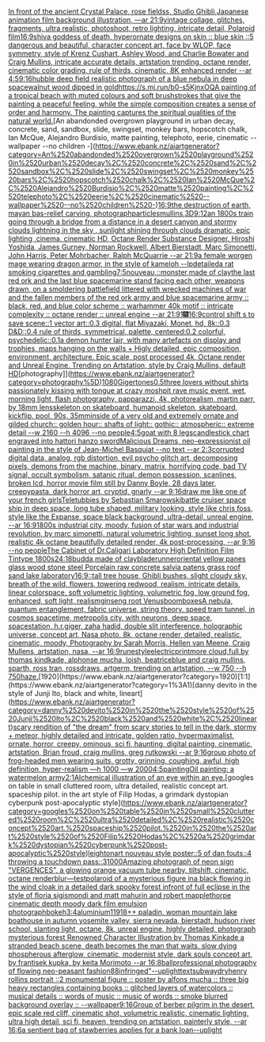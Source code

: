 [In front of the ancient Crystal Palace, rose fieldss, Studio Ghibli,Japanese animation film background illustration, —ar 21:9](https://www.ebank.nz/aiartgenerator?category=In%2520front%2520of%2520the%2520ancient%2520Crystal%2520Palace%2C%2520rose%2520fieldss%2C%2520Studio%2520Ghibli%2CJapanese%2520animation%2520film%2520background%2520illustration%2C%2520%E2%80%94ar%252021%3A9)[vintage collage, glitches, fragments, ultra realistic, photoshoot, retro lighting, intricate detail, Polaroid film](https://www.ebank.nz/aiartgenerator?category=vintage%2520collage%2C%2520glitches%2C%2520fragments%2C%2520ultra%2520realistic%2C%2520photoshoot%2C%2520retro%2520lighting%2C%2520intricate%2520detail%2C%2520Polaroid%2520film)[16:9](https://www.ebank.nz/aiartgenerator?category=16%3A9)[shiva goddess of death, hyperornate designs on skin :: blue skin ::5 dangerous and beautiful, character concept art, face by WLOP, face symmetry, style of Krenz Cushart, Ashley Wood, and Charlie Bowater and Craig Mullins, intricate accurate details, artstation trending, octane render, cinematic color grading, rule of thirds, cinematic, 8K enhanced render --ar 4:5](https://www.ebank.nz/aiartgenerator?category=shiva%2520goddess%2520of%2520death%2C%2520hyperornate%2520designs%2520on%2520skin%2520%3A%3A%2520blue%2520skin%2520%3A%3A5%2520dangerous%2520and%2520beautiful%2C%2520character%2520concept%2520art%2C%2520face%2520by%2520WLOP%2C%2520face%2520symmetry%2C%2520style%2520of%2520Krenz%2520Cushart%2C%2520Ashley%2520Wood%2C%2520and%2520Charlie%2520Bowater%2520and%2520Craig%2520Mullins%2C%2520intricate%2520accurate%2520details%2C%2520artstation%2520trending%2C%2520octane%2520render%2C%2520cinematic%2520color%2520grading%2C%2520rule%2520of%2520thirds%2C%2520cinematic%2C%25208K%2520enhanced%2520render%2520--ar%25204%3A5)[9:16](https://www.ebank.nz/aiartgenerator?category=9%3A16)[hubble deep field realistic photograph of a blue nebula in deep space](https://www.ebank.nz/aiartgenerator?category=hubble%2520deep%2520field%2520realistic%2520photograph%2520of%2520a%2520blue%2520nebula%2520in%2520deep%2520space)[walnut wood dipped in gold](https://www.ebank.nz/aiartgenerator?category=walnut%2520wood%2520dipped%2520in%2520gold)[<https://s.mj.run/b0-s5KjnxOQ>](https://www.ebank.nz/aiartgenerator?category=%3Chttps%3A//s.mj.run/b0-s5KjnxOQ%3E)[A painting of a tropical beach with muted colours and soft brushstrokes that give the painting a peaceful feeling, while the simple composition creates a sense of order and harmony. The painting captures the spiritual qualities of the natural world.](https://www.ebank.nz/aiartgenerator?category=A%2520painting%2520of%2520a%2520tropical%2520beach%2520with%2520muted%2520colours%2520and%2520soft%2520brushstrokes%2520that%2520give%2520the%2520painting%2520a%2520peaceful%2520feeling%2C%2520while%2520the%2520simple%2520composition%2520creates%2520a%2520sense%2520of%2520order%2520and%2520harmony.%2520The%2520painting%2520captures%2520the%2520spiritual%2520qualities%2520of%2520the%2520natural%2520world.)[An abandonded overgrown playground in urban decay, concrete, sand, sandbox, slide, swingset, monkey bars, hopscotch chalk, Ian McQue, Alejandro Burdisio, matte painting, telephoto, eerie, cinematic --wallpaper --no children -](https://www.ebank.nz/aiartgenerator?category=An%2520abandonded%2520overgrown%2520playground%2520in%2520urban%2520decay%2C%2520concrete%2C%2520sand%2C%2520sandbox%2C%2520slide%2C%2520swingset%2C%2520monkey%2520bars%2C%2520hopscotch%2520chalk%2C%2520Ian%2520McQue%2C%2520Alejandro%2520Burdisio%2C%2520matte%2520painting%2C%2520telephoto%2C%2520eerie%2C%2520cinematic%2520--wallpaper%2520--no%2520children%2520-)[16:9](https://www.ebank.nz/aiartgenerator?category=16%3A9)[the destruction of earth, mayan bas-relief carving, photograph](https://www.ebank.nz/aiartgenerator?category=the%2520destruction%2520of%2520earth%2C%2520mayan%2520bas-relief%2520carving%2C%2520photograph)[particles](https://www.ebank.nz/aiartgenerator?category=particles)[mullins,](https://www.ebank.nz/aiartgenerator?category=mullins%2C)[3D](https://www.ebank.nz/aiartgenerator?category=3D)[9:12](https://www.ebank.nz/aiartgenerator?category=9%3A12)[an 1800s train going through a bridge from a distance in a desert canyon and stormy clouds lightning in the sky , sunlight shining through clouds  dramatic, epic lighting ,cinema, cinematic HD, Octane Render Substance Designer. Hiroshi Yoshida, James Gurney, Norman Rockwell, Albert Bierstadt, Marc Simonetti, John Harris, Peter Mohrbacher, Ralph McQuarrie --ar 21:9](https://www.ebank.nz/aiartgenerator?category=an%25201800s%2520train%2520going%2520through%2520a%2520bridge%2520from%2520a%2520distance%2520in%2520a%2520desert%2520canyon%2520and%2520stormy%2520clouds%2520lightning%2520in%2520the%2520sky%2520%2C%2520sunlight%2520shining%2520through%2520clouds%2520%2520dramatic%2C%2520epic%2520lighting%2520%2Ccinema%2C%2520cinematic%2520HD%2C%2520Octane%2520Render%2520Substance%2520Designer.%2520Hiroshi%2520Yoshida%2C%2520James%2520Gurney%2C%2520Norman%2520Rockwell%2C%2520Albert%2520Bierstadt%2C%2520Marc%2520Simonetti%2C%2520John%2520Harris%2C%2520Peter%2520Mohrbacher%2C%2520Ralph%2520McQuarrie%2520--ar%252021%3A9)[a female worgen mage wearing dragon armor, in the style of kameloh --lp](https://www.ebank.nz/aiartgenerator?category=a%2520female%2520worgen%2520mage%2520wearing%2520dragon%2520armor%2C%2520in%2520the%2520style%2520of%2520kameloh%2520--lp)[detailed](https://www.ebank.nz/aiartgenerator?category=detailed)[a rat smoking cigarettes and gambling](https://www.ebank.nz/aiartgenerator?category=a%2520rat%2520smoking%2520cigarettes%2520and%2520gambling)[7:5](https://www.ebank.nz/aiartgenerator?category=7%3A5)[nouveau,](https://www.ebank.nz/aiartgenerator?category=nouveau%2C)[::](https://www.ebank.nz/aiartgenerator?category=%3A%3A)[monster,made of clay](https://www.ebank.nz/aiartgenerator?category=monster%2Cmade%2520of%2520clay)[the last red ork and the last blue spacemarine stand facing each other, weapons drawn, on a smoldering battlefield littered with wrecked machines of war and the fallen members of the red ork army and blue spacemarine army :: black, red, and blue color scheme :: warhammer 40k motif :: intricate complexity :: octane render :: unreal engine --ar 21:9](https://www.ebank.nz/aiartgenerator?category=the%2520last%2520red%2520ork%2520and%2520the%2520last%2520blue%2520spacemarine%2520stand%2520facing%2520each%2520other%2C%2520weapons%2520drawn%2C%2520on%2520a%2520smoldering%2520battlefield%2520littered%2520with%2520wrecked%2520machines%2520of%2520war%2520and%2520the%2520fallen%2520members%2520of%2520the%2520red%2520ork%2520army%2520and%2520blue%2520spacemarine%2520army%2520%3A%3A%2520black%2C%2520red%2C%2520and%2520blue%2520color%2520scheme%2520%3A%3A%2520warhammer%252040k%2520motif%2520%3A%3A%2520intricate%2520complexity%2520%3A%3A%2520octane%2520render%2520%3A%3A%2520unreal%2520engine%2520--ar%252021%3A9)[1](https://www.ebank.nz/aiartgenerator?category=1)[🎆](https://www.ebank.nz/aiartgenerator?category=%F0%9F%8E%86)[16:9](https://www.ebank.nz/aiartgenerator?category=16%3A9)[control shift s to save scene::1 vector art::0.3 digital, flat Miyazaki, Monet, hd, 8k::0.3 D&D::0.4 rule of thirds, symmetrical, palette, centered:0.2 colorful, psychedelic::0.1](https://www.ebank.nz/aiartgenerator?category=control%2520shift%2520s%2520to%2520save%2520scene%3A%3A1%2520vector%2520art%3A%3A0.3%2520digital%2C%2520flat%2520Miyazaki%2C%2520Monet%2C%2520hd%2C%25208k%3A%3A0.3%2520D%26D%3A%3A0.4%2520rule%2520of%2520thirds%2C%2520symmetrical%2C%2520palette%2C%2520centered%3A0.2%2520colorful%2C%2520psychedelic%3A%3A0.1)[a demon hunter lair, with many artefacts on display and trophies, maps hanging on the walls + Higly detailed, epic composition, environment, architecture. Epic scale, post processed 4k, Octane render and Unreal Engine. Trending on Artstation, style by Craig Mullins, default HD](https://www.ebank.nz/aiartgenerator?category=a%2520demon%2520hunter%2520lair%2C%2520with%2520many%2520artefacts%2520on%2520display%2520and%2520trophies%2C%2520maps%2520hanging%2520on%2520the%2520walls%2520%2B%2520Higly%2520detailed%2C%2520epic%2520composition%2C%2520environment%2C%2520architecture.%2520Epic%2520scale%2C%2520post%2520processed%25204k%2C%2520Octane%2520render%2520and%2520Unreal%2520Engine.%2520Trending%2520on%2520Artstation%2C%2520style%2520by%2520Craig%2520Mullins%2C%2520default%2520HD)[photography]](https://www.ebank.nz/aiartgenerator?category=photography%5D)[1080](https://www.ebank.nz/aiartgenerator?category=1080)[Giger](https://www.ebank.nz/aiartgenerator?category=Giger)[tones](https://www.ebank.nz/aiartgenerator?category=tones)[0.5](https://www.ebank.nz/aiartgenerator?category=0.5)[three lovers without shirts passionately kissing with tongue at crazy moshpit rave music event, wet, morning light, flash photography, papparazzi, 4k, photorealism, martin parr, by 18mm lens](https://www.ebank.nz/aiartgenerator?category=three%2520lovers%2520without%2520shirts%2520passionately%2520kissing%2520with%2520tongue%2520at%2520crazy%2520moshpit%2520rave%2520music%2520event%2C%2520wet%2C%2520morning%2520light%2C%2520flash%2520photography%2C%2520papparazzi%2C%25204k%2C%2520photorealism%2C%2520martin%2520parr%2C%2520by%252018mm%2520lens)[skeleton on skateboard, humanoid skeleton, skateboard, kickflip, pool, 90s, 35mm](https://www.ebank.nz/aiartgenerator?category=skeleton%2520on%2520skateboard%2C%2520humanoid%2520skeleton%2C%2520skateboard%2C%2520kickflip%2C%2520pool%2C%252090s%2C%252035mm)[inside of a very old and extremely ornate and gilded church:: golden hour:: shafts of light:: gothic:: atmospheric:: extreme detail --w 2160  --h 4096 --no people](https://www.ebank.nz/aiartgenerator?category=inside%2520of%2520a%2520very%2520old%2520and%2520extremely%2520ornate%2520and%2520gilded%2520church%3A%3A%2520golden%2520hour%3A%3A%2520shafts%2520of%2520light%3A%3A%2520gothic%3A%3A%2520atmospheric%3A%3A%2520extreme%2520detail%2520--w%25202160%2520%2520--h%25204096%2520--no%2520people)[4:5](https://www.ebank.nz/aiartgenerator?category=4%3A5)[goat with 8 legs](https://www.ebank.nz/aiartgenerator?category=goat%2520with%25208%2520legs)[candlestick chart engraved into hattori hanzo sword](https://www.ebank.nz/aiartgenerator?category=candlestick%2520chart%2520engraved%2520into%2520hattori%2520hanzo%2520sword)[Malicious Dreams, neo-expressionist oil painting in the style of Jean-Michel Basquiat --no text --ar 2:3](https://www.ebank.nz/aiartgenerator?category=Malicious%2520Dreams%2C%2520neo-expressionist%2520oil%2520painting%2520in%2520the%2520style%2520of%2520Jean-Michel%2520Basquiat%2520--no%2520text%2520--ar%25202%3A3)[corrupted digital data, analog, rgb distortion, evil psycho glitch art, decomposing pixels, demons from the machine, binary, matrix, horrifying code, bad TV signal, occult symbolism, satanic ritual, demon possession, scanlines, broken lcd, horror movie film still by Danny Boyle, 28 days later, creepypasta, dark horror art, cryptid, gnarly --ar 9:16](https://www.ebank.nz/aiartgenerator?category=corrupted%2520digital%2520data%2C%2520analog%2C%2520rgb%2520distortion%2C%2520evil%2520psycho%2520glitch%2520art%2C%2520decomposing%2520pixels%2C%2520demons%2520from%2520the%2520machine%2C%2520binary%2C%2520matrix%2C%2520horrifying%2520code%2C%2520bad%2520TV%2520signal%2C%2520occult%2520symbolism%2C%2520satanic%2520ritual%2C%2520demon%2520possession%2C%2520scanlines%2C%2520broken%2520lcd%2C%2520horror%2520movie%2520film%2520still%2520by%2520Danny%2520Boyle%2C%252028%2520days%2520later%2C%2520creepypasta%2C%2520dark%2520horror%2520art%2C%2520cryptid%2C%2520gnarly%2520--ar%25209%3A16)[draw me like one of your french girls](https://www.ebank.nz/aiartgenerator?category=draw%2520me%2520like%2520one%2520of%2520your%2520french%2520girls)[Teletubbies by Sebastian Smarowski](https://www.ebank.nz/aiartgenerator?category=Teletubbies%2520by%2520Sebastian%2520Smarowski)[battle cruiser space ship in deep space, long tube shaped, military looking, style like chris foss, style like the Expanse, space black background, ultra-detail, unreal engine, --ar 16:9](https://www.ebank.nz/aiartgenerator?category=battle%2520cruiser%2520space%2520ship%2520in%2520deep%2520space%2C%2520long%2520tube%2520shaped%2C%2520military%2520looking%2C%2520style%2520like%2520chris%2520foss%2C%2520style%2520like%2520the%2520Expanse%2C%2520space%2520black%2520background%2C%2520ultra-detail%2C%2520unreal%2520engine%2C%2520--ar%252016%3A9)[1800s industrial city, moody, fusion of star wars and industrial revolution, by marc simonetti, natural volumetric lighting, sunset long shot, realistic 4k octane beautifully detailed render, 4k post-processing, --ar 9:16 --no people](https://www.ebank.nz/aiartgenerator?category=1800s%2520industrial%2520city%2C%2520moody%2C%2520fusion%2520of%2520star%2520wars%2520and%2520industrial%2520revolution%2C%2520by%2520marc%2520simonetti%2C%2520natural%2520volumetric%2520lighting%2C%2520sunset%2520long%2520shot%2C%2520realistic%25204k%2520octane%2520beautifully%2520detailed%2520render%2C%25204k%2520post-processing%2C%2520--ar%25209%3A16%2520--no%2520people)[The Cabinet of Dr.Caligari Laboratory High Definition Film Tintype 1800s](https://www.ebank.nz/aiartgenerator?category=The%2520Cabinet%2520of%2520Dr.Caligari%2520Laboratory%2520High%2520Definition%2520Film%2520Tintype%25201800s)[24:18](https://www.ebank.nz/aiartgenerator?category=24%3A18)[budda,made of clay](https://www.ebank.nz/aiartgenerator?category=budda%2Cmade%2520of%2520clay)[bladerunner](https://www.ebank.nz/aiartgenerator?category=bladerunner)[oriental yellow panes glass  wood stone steel Porcelain raw  concrete salvia patens  grass roof sand lake  laboratory](https://www.ebank.nz/aiartgenerator?category=oriental%2520yellow%2520panes%2520glass%2520%2520wood%2520stone%2520steel%2520Porcelain%2520raw%2520%2520concrete%2520salvia%2520patens%2520%2520grass%2520roof%2520sand%2520lake%2520%2520laboratory)[16:9](https://www.ebank.nz/aiartgenerator?category=16%3A9)[::](https://www.ebank.nz/aiartgenerator?category=%3A%3A)[tall tree house, Ghibli bushes, slight cloudy sky, breath of the wild, flowers, towering redwood, realism, intricate details, linear colorspace, soft volumetric lighting, volumetric fog, low ground fog, enhanced, soft light, realism](https://www.ebank.nz/aiartgenerator?category=tall%2520tree%2520house%2C%2520Ghibli%2520bushes%2C%2520slight%2520cloudy%2520sky%2C%2520breath%2520of%2520the%2520wild%2C%2520flowers%2C%2520towering%2520redwood%2C%2520realism%2C%2520intricate%2520details%2C%2520linear%2520colorspace%2C%2520soft%2520volumetric%2520lighting%2C%2520volumetric%2520fog%2C%2520low%2520ground%2520fog%2C%2520enhanced%2C%2520soft%2520light%2C%2520realism)[ginseng root Venus](https://www.ebank.nz/aiartgenerator?category=ginseng%2520root%2520Venus)[boomboxes](https://www.ebank.nz/aiartgenerator?category=boomboxes)[A nebula, quantum entanglement, fabric universe, string theory, speed tram tunnel, in cosmos spacetime, metropolis city, with neurons, deep space, spacestation, h.r.giger, zaha hadid, double slit interference, holographic universe, concept art, Nasa photo, 8k, octane render, detailed, realistic, cinematic, moody, Photography by Sarah Morris, Hellen van Meene, Craig Mullens, artstation, nasa, --ar 16:9](https://www.ebank.nz/aiartgenerator?category=A%2520nebula%2C%2520quantum%2520entanglement%2C%2520fabric%2520universe%2C%2520string%2520theory%2C%2520speed%2520tram%2520tunnel%2C%2520in%2520cosmos%2520spacetime%2C%2520metropolis%2520city%2C%2520with%2520neurons%2C%2520deep%2520space%2C%2520spacestation%2C%2520h.r.giger%2C%2520zaha%2520hadid%2C%2520double%2520slit%2520interference%2C%2520holographic%2520universe%2C%2520concept%2520art%2C%2520Nasa%2520photo%2C%25208k%2C%2520octane%2520render%2C%2520detailed%2C%2520realistic%2C%2520cinematic%2C%2520moody%2C%2520Photography%2520by%2520Sarah%2520Morris%2C%2520Hellen%2520van%2520Meene%2C%2520Craig%2520Mullens%2C%2520artstation%2C%2520nasa%2C%2520--ar%252016%3A9)[rune](https://www.ebank.nz/aiartgenerator?category=rune)[style](https://www.ebank.nz/aiartgenerator?category=style)[electric](https://www.ebank.nz/aiartgenerator?category=electric)[print](https://www.ebank.nz/aiartgenerator?category=print)[more cloud,full,by thomas kindkade, alphonse mucha, loish, beatriceblue and craig mullins, sparth, ross tran, rossdraws, artgerm, trending on artstation, --w 750 --h 750](https://www.ebank.nz/aiartgenerator?category=more%2520cloud%2Cfull%2Cby%2520thomas%2520kindkade%2C%2520alphonse%2520mucha%2C%2520loish%2C%2520beatriceblue%2520and%2520craig%2520mullins%2C%2520sparth%2C%2520ross%2520tran%2C%2520rossdraws%2C%2520artgerm%2C%2520trending%2520on%2520artstation%2C%2520--w%2520750%2520--h%2520750)[haze.](https://www.ebank.nz/aiartgenerator?category=haze.)[1920](https://www.ebank.nz/aiartgenerator?category=1920)[1:1](https://www.ebank.nz/aiartgenerator?category=1%3A1)[danny devito in the style of Junji Ito, black and white, lineart](https://www.ebank.nz/aiartgenerator?category=danny%2520devito%2520in%2520the%2520style%2520of%2520Junji%2520Ito%2C%2520black%2520and%2520white%2C%2520lineart)[scary rendition of "the dream" from scary stories to tell in the dark, stormy + meteor, highly detailed and intricate, golden ratio, hypermaximalist, ornate, horror, creepy, ominous, sci fi, haunting, digital painting, cinematic, artstation, Brian froud, craig mullins, greg rutkowski --ar 9:16](https://www.ebank.nz/aiartgenerator?category=scary%2520rendition%2520of%2520%22the%2520dream%22%2520from%2520scary%2520stories%2520to%2520tell%2520in%2520the%2520dark%2C%2520stormy%2520%2B%2520meteor%2C%2520highly%2520detailed%2520and%2520intricate%2C%2520golden%2520ratio%2C%2520hypermaximalist%2C%2520ornate%2C%2520horror%2C%2520creepy%2C%2520ominous%2C%2520sci%2520fi%2C%2520haunting%2C%2520digital%2520painting%2C%2520cinematic%2C%2520artstation%2C%2520Brian%2520froud%2C%2520craig%2520mullins%2C%2520greg%2520rutkowski%2520--ar%25209%3A16)[group photo of frog-headed men wearing suits, grotty, grinning, coughing, awful, high definition, hyper-realism —h 1000 —w 2000](https://www.ebank.nz/aiartgenerator?category=group%2520photo%2520of%2520frog-headed%2520men%2520wearing%2520suits%2C%2520grotty%2C%2520grinning%2C%2520coughing%2C%2520awful%2C%2520high%2520definition%2C%2520hyper-realism%2520%E2%80%94h%25201000%2520%E2%80%94w%25202000)[4:5](https://www.ebank.nz/aiartgenerator?category=4%3A5)[painting](https://www.ebank.nz/aiartgenerator?category=painting)[Oil painting: a watermelon army](https://www.ebank.nz/aiartgenerator?category=Oil%2520painting%3A%2520a%2520watermelon%2520army)[2:1](https://www.ebank.nz/aiartgenerator?category=2%3A1)[Alchemical illustration of an eye within an eye.](https://www.ebank.nz/aiartgenerator?category=Alchemical%2520illustration%2520of%2520an%2520eye%2520within%2520an%2520eye.)[googles on table in small cluttered room, ultra detailed, realistic concept art. spaceship pilot. in the art style of Filip Hodas, a grimdark dystopian cyberpunk post-apocalyptic style](https://www.ebank.nz/aiartgenerator?category=googles%2520on%2520table%2520in%2520small%2520cluttered%2520room%2C%2520ultra%2520detailed%2C%2520realistic%2520concept%2520art.%2520spaceship%2520pilot.%2520in%2520the%2520art%2520style%2520of%2520Filip%2520Hodas%2C%2520a%2520grimdark%2520dystopian%2520cyberpunk%2520post-apocalyptic%2520style)[leighton](https://www.ebank.nz/aiartgenerator?category=leighton)[art nouveau style poster::5 of dan fouts::4 throwing a touchdown pass::3](https://www.ebank.nz/aiartgenerator?category=art%2520nouveau%2520style%2520poster%3A%3A5%2520of%2520dan%2520fouts%3A%3A4%2520throwing%2520a%2520touchdown%2520pass%3A%3A3)[1000](https://www.ebank.nz/aiartgenerator?category=1000)[Amazing photograph of neon sign "VERGENCES", a glowing orange vacuum tube nearby, tiltshift, cinematic, octane render](https://www.ebank.nz/aiartgenerator?category=Amazing%2520photograph%2520of%2520neon%2520sign%2520%22VERGENCES%22%2C%2520a%2520glowing%2520orange%2520vacuum%2520tube%2520nearby%2C%2520tiltshift%2C%2520cinematic%2C%2520octane%2520render)[blur](https://www.ebank.nz/aiartgenerator?category=blur)[—test](https://www.ebank.nz/aiartgenerator?category=%E2%80%94test)[polaroid of a mysterious figure ina black flowing in the wind cloak in a detailed dark spooky forest infront of full eclipse in the style of floria sigismondi and matt mahurin and robert mapplethorpe cinematic depth moody dark film emulsion photograph](https://www.ebank.nz/aiartgenerator?category=polaroid%2520of%2520a%2520mysterious%2520figure%2520ina%2520black%2520flowing%2520in%2520the%2520wind%2520cloak%2520in%2520a%2520detailed%2520dark%2520spooky%2520forest%2520infront%2520of%2520full%2520eclipse%2520in%2520the%2520style%2520of%2520floria%2520sigismondi%2520and%2520matt%2520mahurin%2520and%2520robert%2520mapplethorpe%2520cinematic%2520depth%2520moody%2520dark%2520film%2520emulsion%2520photograph)[bokeh](https://www.ebank.nz/aiartgenerator?category=bokeh)[3:4](https://www.ebank.nz/aiartgenerator?category=3%3A4)[aluminium](https://www.ebank.nz/aiartgenerator?category=aluminium)[11918](https://www.ebank.nz/aiartgenerator?category=11918)[++ paladin, woman mountain lake boathouse in autumn yosemite valley, sierra nevada, bierstadt, hudson river school, slanting light, octane, 8k, unreal engine, highly detailed, photograph mysterious forest Renowned Character Illustration by Thomas Kinkade  a stranded beach scene, death becomes the man that waits, slow dying phospherous afterglow, cinematic, modernist style, dark souls concept art, by frantisek kupka, by keita Morimoto --ar 16:8](https://www.ebank.nz/aiartgenerator?category=%2B%2B%2520paladin%2C%2520woman%2520mountain%2520lake%2520boathouse%2520in%2520autumn%2520yosemite%2520valley%2C%2520sierra%2520nevada%2C%2520bierstadt%2C%2520hudson%2520river%2520school%2C%2520slanting%2520light%2C%2520octane%2C%25208k%2C%2520unreal%2520engine%2C%2520highly%2520detailed%2C%2520photograph%2520mysterious%2520forest%2520Renowned%2520Character%2520Illustration%2520by%2520Thomas%2520Kinkade%2520%2520a%2520stranded%2520beach%2520scene%2C%2520death%2520becomes%2520the%2520man%2520that%2520waits%2C%2520slow%2520dying%2520phospherous%2520afterglow%2C%2520cinematic%2C%2520modernist%2520style%2C%2520dark%2520souls%2520concept%2520art%2C%2520by%2520frantisek%2520kupka%2C%2520by%2520keita%2520Morimoto%2520--ar%252016%3A8)[ball](https://www.ebank.nz/aiartgenerator?category=ball)[professional photography of flowing neo-peasant fashion](https://www.ebank.nz/aiartgenerator?category=professional%2520photography%2520of%2520flowing%2520neo-peasant%2520fashion)[88](https://www.ebank.nz/aiartgenerator?category=88)[infringed"](https://www.ebank.nz/aiartgenerator?category=infringed%22)[--uplight](https://www.ebank.nz/aiartgenerator?category=--uplight)[text](https://www.ebank.nz/aiartgenerator?category=text)[subway](https://www.ebank.nz/aiartgenerator?category=subway)[dry](https://www.ebank.nz/aiartgenerator?category=dry)[henry rollins portrait ::2 monumental figure :: poster by alfons mucha :: three big heavy rectangles containing books :: glitched layers of watercolors :: musical details :: words of music :: music of words :: smoke blurred background overlay :: --wallpaper](https://www.ebank.nz/aiartgenerator?category=henry%2520rollins%2520portrait%2520%3A%3A2%2520monumental%2520figure%2520%3A%3A%2520poster%2520by%2520alfons%2520mucha%2520%3A%3A%2520three%2520big%2520heavy%2520rectangles%2520containing%2520books%2520%3A%3A%2520glitched%2520layers%2520of%2520watercolors%2520%3A%3A%2520musical%2520details%2520%3A%3A%2520words%2520of%2520music%2520%3A%3A%2520music%2520of%2520words%2520%3A%3A%2520smoke%2520blurred%2520background%2520overlay%2520%3A%3A%2520--wallpaper)[9:16](https://www.ebank.nz/aiartgenerator?category=9%3A16)[Group of berber pilgrim in the desert, epic scale red cliff,  cinematic shot, volumetric realistic, cinematic lighting, ultra high detail, sci fi, heaven,  trending on artstation, painterly style, --ar 16:6](https://www.ebank.nz/aiartgenerator?category=Group%2520of%2520berber%2520pilgrim%2520in%2520the%2520desert%2C%2520epic%2520scale%2520red%2520cliff%2C%2520%2520cinematic%2520shot%2C%2520volumetric%2520realistic%2C%2520cinematic%2520lighting%2C%2520ultra%2520high%2520detail%2C%2520sci%2520fi%2C%2520heaven%2C%2520%2520trending%2520on%2520artstation%2C%2520painterly%2520style%2C%2520--ar%252016%3A6)[a sentient bag of stawberries applies for a bank loan](https://www.ebank.nz/aiartgenerator?category=a%2520sentient%2520bag%2520of%2520stawberries%2520applies%2520for%2520a%2520bank%2520loan)[--uplight](https://www.ebank.nz/aiartgenerator?category=--uplight)